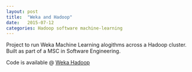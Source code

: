 ```yaml
---
layout: post
title:  "Weka and Hadoop"
date:   2015-07-12
categories: Hadoop software machine-learning
---
```


Project to run Weka Machine Learning alogithms across a Hadoop cluster.
Built as part of a MSC in Software Engineering.

Code is available @ [Weka Hadoop][WekaHadoop]

[WekaHadoop]: https://github.com/karlobrien/weka_hadoop
